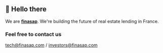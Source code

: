 ## 👋 Hello there

We are **[finasap](https://finasap.com)**. 
We're building the future of real estate lending in France.

### Feel free to contact us 

[tech@finasap.com](mailto:tech@finasap.com) / [investors@finasap.com](mailto:investors@finasap.com)
